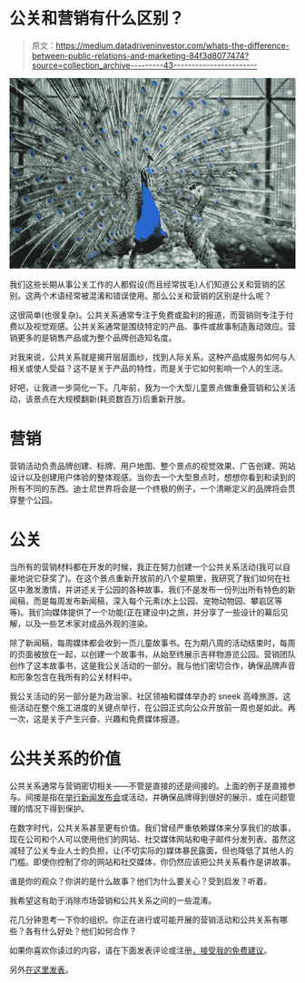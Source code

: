 # 公关和营销有什么区别？

> 原文：<https://medium.datadriveninvestor.com/whats-the-difference-between-public-relations-and-marketing-84f3d8077474?source=collection_archive---------43----------------------->

![](img/53636f4dcb6c1ae4da951fa1c577ae23.png)

我们这些长期从事公关工作的人都假设(而且经常拔毛)人们知道公关和营销的区别。这两个术语经常被混淆和错误使用。那么公关和营销的区别是什么呢？

这很简单(也很复杂)。公共关系通常专注于免费或盈利的报道，而营销则专注于付费以及视觉观感。公共关系通常是围绕特定的产品、事件或故事制造轰动效应。营销更多的是销售产品或为整个品牌创造知名度。

对我来说，公共关系就是揭开层层面纱，找到人际关系。这种产品或服务如何与人相关或使人受益？这不是关于产品的特性，而是关于它如何影响一个人的生活。

好吧，让我进一步简化一下。几年前，我为一个大型儿童景点做重叠营销和公关活动，该景点在大规模翻新(耗资数百万)后重新开放。

# 营销

营销活动负责品牌创建、标牌、用户地图、整个景点的视觉效果、广告创建、网站设计以及创建用户体验的整体观感。当你去一个大型景点时，想想你看到和读到的所有不同的东西。迪士尼世界将会是一个终极的例子，一个清晰定义的品牌将会贯穿整个公园。

# 公关

当所有的营销材料都在开发的时候，我正在努力创建一个公共关系活动(我可以自豪地说它获奖了)。在这个景点重新开放前的八个星期里，我研究了我们如何在社区中激发激情，并讲述关于公园的各种故事。我们不是发布一份列出所有特色的新闻稿，而是每周发布新闻稿，深入每个元素(水上公园、宠物动物园、攀岩区等等)。我们向媒体提供了一个功能(正在建设中)之旅，并分享了一些设计的幕后见解，以及一些艺术家对成品外观的渲染。

除了新闻稿，每周媒体都会收到一页儿童故事书。在为期八周的活动结束时，每周的页面被放在一起，以创建一个故事书，从始至终展示吉祥物游览公园。营销团队创作了这本故事书，这是我公关活动的一部分。我与他们密切合作，确保品牌声音和形象包含在我所有的公关材料中。

我公关活动的另一部分是为政治家、社区领袖和媒体举办的 sneek 高峰旅游。这些活动在整个施工进度的关键点举行，在公园正式向公众开放前一周也是如此。再一次，这是关于产生兴奋、兴趣和免费媒体报道。

# 公共关系的价值

公共关系通常与营销密切相关——不管是直接的还是间接的。上面的例子是直接参与。间接是指在[举行新闻发布会](https://howtocommunications.com/downloads/how-to-organize-a-press-conference/)或活动，并确保品牌得到很好的展示，或在问题管理的情况下得到保护。

在数字时代，公共关系甚至更有价值。我们曾经严重依赖媒体来分享我们的故事，现在公司和个人可以使用他们的网站、社交媒体网站和电子邮件分发列表。虽然这减轻了公关专业人士的负担，让(不切实际的)媒体暴民露面，但也降低了其他人的门槛。即使你控制了你的网站和社交媒体，你仍然应该把公共关系看作是讲故事。

谁是你的观众？你讲的是什么故事？他们为什么要关心？受到启发？听着。

我希望这有助于消除市场营销和公共关系之间的一些混淆。

花几分钟思考一下你的组织。你正在进行或可能开展的营销活动和公共关系有哪些？各有什么好处？他们如何合作？

如果你喜欢你读过的内容，请在下面发表评论或注册[，接受我的免费建议](https://howtocommunications.com/how-to-write-a-press-release/)。

另外[在这里发表](https://howtocommunications.com/whats-the-difference-between-public-relations-and-marketing/)。